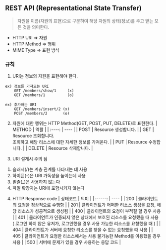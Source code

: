 ## REST API (Representational State Transfer)
> 자원을 이름(자원의 표현)으로 구분하여 해당 자원의 상태(정보)를 주고 받는 모든 것을 의미한다.

- HTTP URI => 자원
- HTTP Method => 행위
- MIME Type => 표현 방식

### 규칙
1. URI는 정보의 자원을 표현해야 한다.
  ```
  ex) 정보를 가져오는 URI
      GET /members/show/1     (x)
      GET /members/1          (o)

  ex) 추가하는 URI
      GET /members/insert/2 (x)
      POST /members/2       (o)
  ```
2. 자원에 대한 행위는 HTTP Method(GET, POST, PUT, DELETE)로 표현한다.
  | METHOD | 역활 |
  | :----: | ---- |
  | POST   | Resource 생성합니다. |
  | GET  	 | Resource 조회합니다. <br /> 조회하고 해당 리소스에 대한 자세한 정보를 가져온다. |
  | PUT	   | Resource 수정합니다. |
  | DELETE | Resource 삭제합니다. |

3. URI 설계시 주의 점
  1) 슬래시(/)는 계층 관계를 나타내는 데 사용
  2) 하이픈(-)은 URI 가독성을 높이는데 사용
  3) 밑줄(\_)은 사용하지 않는다
  4) 파일 확장자는 URI에 포함시키지 않는다

4. HTTP Response code
| 상태코드 | 의미 |
| :-----: | ---- |
|   200   |	클라이언트의 요청을 정상적으로 수행함 |
|   201   |	클라이언트가 어떠한 리소스 생성을 요청, 해당 리소스가 성공적으로 생성됨 |
|   400   |	클라이언트의 요청이 부적절 할 경우 사용 |
|   401   |	클라이언트가 인증되지 않은 상태에서 보호된 리소스를 요청했을 때 사용 <br/> ( 로그인 하지 않은 유저가, 로그인했을 경우 사용 가능한 리소스를 요청했을 때 ) |
|   404   | 클라이언트가 서버에 요청한 리소스를 찾을 수 없는 요청했을 때 사용 |
|   405   |	클라이언트가 요청한 리소스에서는 사용 불가능한 Method를 이용했을 경우 사용 |
|   500   |	서버에 문제가 있을 경우 사용하는 응답 코드 |
